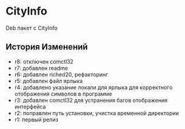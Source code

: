 # CityInfo
Deb пакет с CityInfo

## История Изменений

* r8: отключен comctl32
* r7: добавлен readme
* r6: добавлен riched20, рефакторинг
* r5: добавлен файл ярлыка
* r4: добавлено указание локали для ярлыка для корректного отображения символов в программе
* r3: добавлен comctl32 для устранения багов отображения интерфейса
* r2: поправлен путь установки, учистка временной директории
* r1: первый релиз
